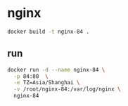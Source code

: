 # nginx
```bash
docker build -t nginx-84 .
```

## run 
```bash  
docker run -d --name nginx-84 \
  -p 84:80  \
  -e TZ=Asia/Shanghai \
  -v /root/nginx-84:/var/log/nginx \
  nginx-84
```